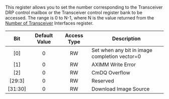 This register allows you to set the number corresponding to the Transceiver DRP control mailbox or the
Transceiver control register bank to be accessed. The range is 0 to N-1,
where N is the value returned from the [Number of Transceiver][] Interfaces
register.

|Bit|Default Value|Access Type|Description|
|:-----:|:-----:|:-----:|-----|
|[0]|0|RW|Set when any bit in image completion vector=0|
|[1]|0|RW|AXIMM Write Error|
|[2]|0|RW|CmDQ Overflow|
|[29:3]|0|RW|Reserved|
|[31:30]|0|RW|Download Image Source|


[Number of Transceiver]:registers/aperf1.md



